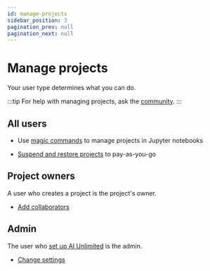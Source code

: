 ```yaml
---
id: manage-projects
sidebar_position: 3
pagination_prev: null
pagination_next: null
---
```


# Manage projects

Your user type determines what you can do.

:::tip
For help with managing projects, ask the [community](https://support.teradata.com/community?id=community_forum&sys_id=b0aba91597c329d0e6d2bd8c1253affa).
:::


## All users

- Use [magic commands](/docs/explore-and-analyze-data/magic-commands.md) to manage projects in Jupyter notebooks 

- [Suspend and restore projects](/docs/manage-ai-unlimited/suspend-and-restore-project.md) to pay-as-you-go


## Project owners

A user who creates a project is the project's owner.

- [Add collaborators](/docs/manage-ai-unlimited/add-collaborators.md)


## Admin

The user who [set up AI Unlimited](/docs/install-ai-unlimited/setup-ai-unlimited.md) is the admin.

- [Change settings](/docs/manage-ai-unlimited/change-settings.md)


